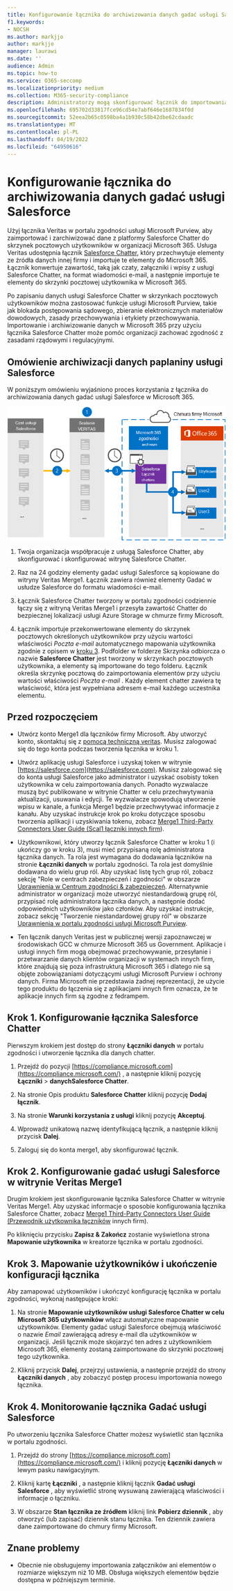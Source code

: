 ```yaml
---
title: Konfigurowanie łącznika do archiwizowania danych gadać usługi Salesforce w Microsoft 365
f1.keywords:
- NOCSH
ms.author: markjjo
author: markjjo
manager: laurawi
ms.date: ''
audience: Admin
ms.topic: how-to
ms.service: O365-seccomp
ms.localizationpriority: medium
ms.collection: M365-security-compliance
description: Administratorzy mogą skonfigurować łącznik do importowania i archiwizowania danych gadać usługi Salesforce z usługi Veritas do Microsoft 365. Ten łącznik umożliwia archiwizowanie danych ze źródeł danych innych firm w Microsoft 365. Po zarchiwizowania tych danych można zarządzać danymi innych firm za pomocą funkcji zgodności, takich jak blokada prawna, wyszukiwanie zawartości i zasady przechowywania.
ms.openlocfilehash: 695702d33817fce96cd54e7abf646e1687834f0d
ms.sourcegitcommit: 52eea2b65c0598ba4a1b930c58b42dbe62cdaadc
ms.translationtype: MT
ms.contentlocale: pl-PL
ms.lasthandoff: 04/19/2022
ms.locfileid: "64950616"
---
```

# <a name="set-up-a-connector-to-archive-salesforce-chatter-data"></a>Konfigurowanie łącznika do archiwizowania danych gadać usługi Salesforce

Użyj łącznika Veritas w portalu zgodności usługi Microsoft Purview, aby zaimportować i zarchiwizować dane z platformy Salesforce Chatter do skrzynek pocztowych użytkowników w organizacji Microsoft 365. Usługa Veritas udostępnia łącznik [Salesforce Chatter](http://globanet.com/chatter/), który przechwytuje elementy ze źródła danych innej firmy i importuje te elementy do Microsoft 365. Łącznik konwertuje zawartość, taką jak czaty, załączniki i wpisy z usługi Salesforce Chatter, na format wiadomości e-mail, a następnie importuje te elementy do skrzynki pocztowej użytkownika w Microsoft 365.

Po zapisaniu danych usługi Salesforce Chatter w skrzynkach pocztowych użytkowników można zastosować funkcje usługi Microsoft Purview, takie jak blokada postępowania sądowego, zbieranie elektronicznych materiałów dowodowych, zasady przechowywania i etykiety przechowywania. Importowanie i archiwizowanie danych w Microsoft 365 przy użyciu łącznika Salesforce Chatter może pomóc organizacji zachować zgodność z zasadami rządowymi i regulacyjnymi.

## <a name="overview-of-archiving-salesforce-chatter-data"></a>Omówienie archiwizacji danych paplaniny usługi Salesforce

W poniższym omówieniu wyjaśniono proces korzystania z łącznika do archiwizowania danych gadać usługi Salesforce w Microsoft 365.

![Archiwizowanie przepływu pracy dla danych chatter usługi Salesforce.](../media/SalesforceChatterConnectorWorkflow.png)

1. Twoja organizacja współpracuje z usługą Salesforce Chatter, aby skonfigurować i skonfigurować witrynę Salesforce Chatter.

2. Raz na 24 godziny elementy gadać usługi Salesforce są kopiowane do witryny Veritas Merge1. Łącznik zawiera również elementy Gadać w usłudze Salesforce do formatu wiadomości e-mail.

3. Łącznik Salesforce Chatter tworzony w portalu zgodności codziennie łączy się z witryną Veritas Merge1 i przesyła zawartość Chatter do bezpiecznej lokalizacji usługi Azure Storage w chmurze firmy Microsoft.

4. Łącznik importuje przekonwertowane elementy do skrzynek pocztowych określonych użytkowników przy użyciu wartości właściwości *Poczta e-mail* automatycznego mapowania użytkownika zgodnie z opisem w [kroku 3](#step-3-map-users-and-complete-the-connector-setup). Podfolder w folderze Skrzynka odbiorcza o nazwie **Salesforce Chatter** jest tworzony w skrzynkach pocztowych użytkownika, a elementy są importowane do tego folderu. Łącznik określa skrzynkę pocztową do zaimportowania elementów przy użyciu wartości właściwości *Poczta e-mail* . Każdy element chatter zawiera tę właściwość, która jest wypełniana adresem e-mail każdego uczestnika elementu.

## <a name="before-you-begin"></a>Przed rozpoczęciem

- Utwórz konto Merge1 dla łączników firmy Microsoft. Aby utworzyć konto, skontaktuj się z [pomocą techniczną veritas](https://www.veritas.com/content/support/). Musisz zalogować się do tego konta podczas tworzenia łącznika w kroku 1.

- Utwórz aplikację usługi Salesforce i uzyskaj token w witrynie [https://salesforce.com](https://salesforce.com). Musisz zalogować się do konta usługi Salesforce jako administrator i uzyskać osobisty token użytkownika w celu zaimportowania danych. Ponadto wyzwalacze muszą być publikowane w witrynie Chatter w celu przechwytywania aktualizacji, usuwania i edycji. Te wyzwalacze spowodują utworzenie wpisu w kanale, a funkcja Merge1 będzie przechwytywać informacje z kanału. Aby uzyskać instrukcje krok po kroku dotyczące sposobu tworzenia aplikacji i uzyskiwania tokenu, zobacz [Merge1 Third-Party Connectors User Guide (Scal1 łączniki innych firm](https://docs.ms.merge1.globanetportal.com/Merge1%20Third-Party%20Connectors%20SalesForce%20Chatter%20User%20Guide%20.pdf)).

- Użytkownikowi, który utworzy łącznik Salesforce Chatter w kroku 1 (i ukończy go w kroku 3), musi mieć przypisaną rolę administratora łącznika danych. Ta rola jest wymagana do dodawania łączników na stronie **Łączniki danych** w portalu zgodności. Ta rola jest domyślnie dodawana do wielu grup ról. Aby uzyskać listę tych grup ról, zobacz sekcję "Role w centrach zabezpieczeń i zgodności" w obszarze [Uprawnienia w Centrum zgodności & zabezpieczeń](../security/office-365-security/permissions-in-the-security-and-compliance-center.md#roles-in-the-security--compliance-center). Alternatywnie administrator w organizacji może utworzyć niestandardową grupę ról, przypisać rolę administratora łącznika danych, a następnie dodać odpowiednich użytkowników jako członków. Aby uzyskać instrukcje, zobacz sekcję "Tworzenie niestandardowej grupy ról" w obszarze [Uprawnienia w portalu zgodności usługi Microsoft Purview](microsoft-365-compliance-center-permissions.md#create-a-custom-role-group).

- Ten łącznik danych Veritas jest w publicznej wersji zapoznawczej w środowiskach GCC w chmurze Microsoft 365 us Government. Aplikacje i usługi innych firm mogą obejmować przechowywanie, przesyłanie i przetwarzanie danych klientów organizacji w systemach innych firm, które znajdują się poza infrastrukturą Microsoft 365 i dlatego nie są objęte zobowiązaniami dotyczącymi usługi Microsoft Purview i ochrony danych. Firma Microsoft nie przedstawia żadnej reprezentacji, że użycie tego produktu do łączenia się z aplikacjami innych firm oznacza, że te aplikacje innych firm są zgodne z fedrampem.

## <a name="step-1-set-up-the-salesforce-chatter-connector"></a>Krok 1. Konfigurowanie łącznika Salesforce Chatter

Pierwszym krokiem jest dostęp do strony **Łączniki danych** w portalu zgodności i utworzenie łącznika dla danych chatter.

1. Przejdź do pozycji [https://compliance.microsoft.com](https://compliance.microsoft.com/) , a następnie kliknij pozycję **Łączniki** >  **danychSalesforce Chatter**.

2. Na stronie Opis produktu **Salesforce Chatter** kliknij pozycję **Dodaj łącznik**.

3. Na stronie **Warunki korzystania z usługi** kliknij pozycję **Akceptuj**.

4. Wprowadź unikatową nazwę identyfikującą łącznik, a następnie kliknij przycisk **Dalej**.

5. Zaloguj się do konta merge1, aby skonfigurować łącznik.

## <a name="step-2-configure-the-salesforce-chatter-on-the-veritas-merge1-site"></a>Krok 2. Konfigurowanie gadać usługi Salesforce w witrynie Veritas Merge1

Drugim krokiem jest skonfigurowanie łącznika Salesforce Chatter w witrynie Veritas Merge1. Aby uzyskać informacje o sposobie konfigurowania łącznika Salesforce Chatter, zobacz [Merge1 Third-Party Connectors User Guide (Przewodnik użytkownika łączników](https://docs.ms.merge1.globanetportal.com/Merge1%20Third-Party%20Connectors%20SalesForce%20Chatter%20User%20Guide%20.pdf) innych firm).

Po kliknięciu przycisku **Zapisz & Zakończ** zostanie wyświetlona strona **Mapowanie użytkownika** w kreatorze łącznika w portalu zgodności.

## <a name="step-3-map-users-and-complete-the-connector-setup"></a>Krok 3. Mapowanie użytkowników i ukończenie konfiguracji łącznika

Aby zamapować użytkowników i ukończyć konfigurację łącznika w portalu zgodności, wykonaj następujące kroki:

1. Na stronie **Mapowanie użytkowników usługi Salesforce Chatter w celu Microsoft 365 użytkowników** włącz automatyczne mapowanie użytkowników. Elementy gadać usługi Salesforce obejmują właściwość o nazwie *Email* zawierającą adresy e-mail dla użytkowników w organizacji. Jeśli łącznik może skojarzyć ten adres z użytkownikiem Microsoft 365, elementy zostaną zaimportowane do skrzynki pocztowej tego użytkownika.

2. Kliknij przycisk **Dalej**, przejrzyj ustawienia, a następnie przejdź do strony **Łączniki danych** , aby zobaczyć postęp procesu importowania nowego łącznika.

## <a name="step-4-monitor-the-salesforce-chatter-connector"></a>Krok 4. Monitorowanie łącznika Gadać usługi Salesforce

Po utworzeniu łącznika Salesforce Chatter możesz wyświetlić stan łącznika w portalu zgodności.

1. Przejdź do strony [https://compliance.microsoft.com](https://compliance.microsoft.com/) i kliknij pozycję **Łączniki danych** w lewym pasku nawigacyjnym.

2. Kliknij kartę **Łączniki** , a następnie kliknij łącznik **Gadać usługi Salesforce** , aby wyświetlić stronę wysuwaną zawierającą właściwości i informacje o łączniku.

3. W obszarze **Stan łącznika ze źródłem** kliknij link **Pobierz dziennik** , aby otworzyć (lub zapisać) dziennik stanu łącznika. Ten dziennik zawiera dane zaimportowane do chmury firmy Microsoft.

## <a name="known-issues"></a>Znane problemy

- Obecnie nie obsługujemy importowania załączników ani elementów o rozmiarze większym niż 10 MB. Obsługa większych elementów będzie dostępna w późniejszym terminie.